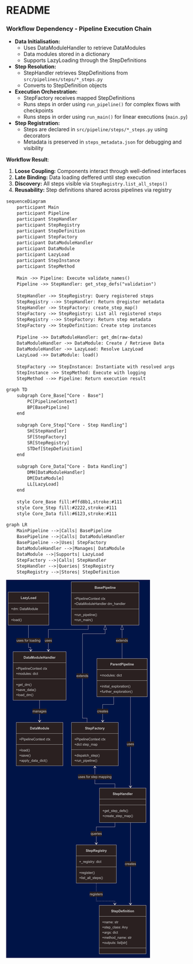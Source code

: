 # README


### **Workflow Dependency - Pipeline Execution Chain**
- **Data Initialisation:**
  - Uses DataModuleHandler to retrieve DataModules
  - Data modules stored in a dictionary
  - Supports LazyLoading through the StepDefinitions
- **Step Resolution:**
  - StepHandler retrieves StepDefinitions from ``src/pipelines/steps/*_steps.py``
  - Converts to StepDefinition objects
- **Execution Orchestration:**
  - StepFactory receives mapped StepDefinitions
  - Runs steps in order using `run_pipeline()` for complex flows with checkpoints
  - Runs steps in order using `run_main()` for linear executions (`main.py`)
- **Step Registration:**
  - Steps are declared in ``src/pipeline/steps/*_steps.py`` using decorators
  - Metadata is preserved in ``steps_metadata.json`` for debugging and visibility

**Workflow Result**:
1. **Loose Coupling:** Components interact through well-defined interfaces
2. **Late Binding:** Data loading deffered until step execution
3. **Discovery:** All steps visible via `StepRegistry.list_all_steps()`
4. **Reusability:** Step definitions shared across pipelines via registry

```mermaid
sequenceDiagram
    participant Main
    participant Pipeline
    participant StepHandler
    participant StepRegistry
    participant StepDefinition
    participant StepFactory
    participant DataModuleHandler
    participant DataModule
    participant LazyLoad
    participant StepInstance
    participant StepMethod

    Main ->> Pipeline: Execute validate_names()
    Pipeline ->> StepHandler: get_step_defs("validation")

    StepHandler ->> StepRegistry: Query registered steps
    StepRegistry -->> StepHandler: Return @register metadata
    StepHandler ->> StepFactory: create_step_map()
    StepFactory ->> StepRegistry: List all registered steps
    StepRegistry -->> StepFactory: Return step metadata
    StepFactory ->> StepDefinition: Create step instances

    Pipeline ->> DataModuleHandler: get_dm(raw-data)
    DataModuleHandler ->> DataModule: Create / Retrieve Data
    DataModuleHandler ->> LazyLoad: Resolve LazyLoad
    LazyLoad ->> DataModule: load()

    StepFactory ->> StepInstance: Instantiate with resolved args
    StepInstance ->> StepMethod: Execute with logging
    StepMethod -->> Pipeline: Return execution result
```

```mermaid
graph TD
    subgraph Core_Base["Core - Base"]
        PC[PipelineContext]
        BP[BasePipeline]
    end

    subgraph Core_Step["Core - Step Handling"]
        SH[StepHandler]
        SF[StepFactory]
        SR[StepRegistry]
        STDef[StepDefinition]
    end

    subgraph Core_Data["Core - Data Handling"]
        DMH[DataModuleHandler]
        DM[DataModule]
        LL[LazyLoad]
    end

    style Core_Base fill:#ffd8b1,stroke:#111
    style Core_Step fill:#2222,stroke:#111
    style Core_Data fill:#6123,stroke:#111
```

```mermaid
graph LR
    MainPipeline -->|Calls| BasePipeline
    BasePipeline -->|Calls| DataModuleHandler
    BasePipeline -->|Uses| StepFactory
    DataModuleHandler -->|Manages| DataModule
    DataModule -->|Supports| LazyLoad
    StepFactory -->|Calls| StepHandler
    StepHandler -->|Queries| StepRegistry
    StepRegistry -->|Stores| StepDefinition
```

![framework classDiagram](reports/framework_classDiagram.png)
